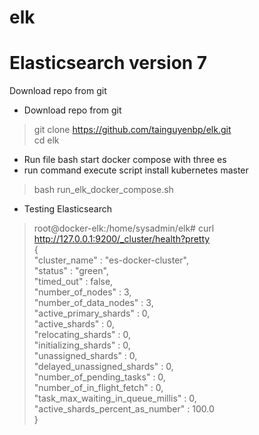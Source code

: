 # elk
# Elasticsearch version 7
Download repo from git
* Download repo from git<br>
> git clone https://github.com/tainguyenbp/elk.git<br>
> cd elk<br>
* Run file bash start docker compose with three es<br>
* run command execute script install kubernetes master<br>
> bash run_elk_docker_compose.sh<br>

* Testing Elasticsearch<br>
> root@docker-elk:/home/sysadmin/elk# curl http://127.0.0.1:9200/_cluster/health?pretty<br>
> {<br>
>   "cluster_name" : "es-docker-cluster",<br>
>   "status" : "green",<br>
>   "timed_out" : false,<br>
>   "number_of_nodes" : 3,<br>
>   "number_of_data_nodes" : 3,<br>
>   "active_primary_shards" : 0,<br>
>   "active_shards" : 0,<br>
>   "relocating_shards" : 0,<br>
>   "initializing_shards" : 0,<br>
>   "unassigned_shards" : 0,<br>
>   "delayed_unassigned_shards" : 0,<br>
>   "number_of_pending_tasks" : 0,<br>
>   "number_of_in_flight_fetch" : 0,<br>
>   "task_max_waiting_in_queue_millis" : 0,<br>
>   "active_shards_percent_as_number" : 100.0<br>
> }<br>
